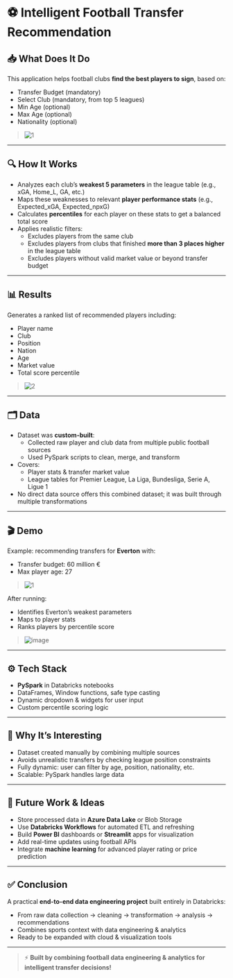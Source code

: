 # ⚽ Intelligent Football Transfer Recommendation

## 📥 What Does It Do
This application helps football clubs **find the best players to sign**, based on:
- Transfer Budget (mandatory)
- Select Club (mandatory, from top 5 leagues)
- Min Age (optional)
- Max Age (optional)
- Nationality (optional)

> ![1](https://github.com/user-attachments/assets/2d81ba4b-dc1e-477c-ac28-c03eabbbfa5b2c)

---

## 🔍 How It Works
- Analyzes each club’s **weakest 5 parameters** in the league table (e.g., xGA, Home_L, GA, etc.)
- Maps these weaknesses to relevant **player performance stats** (e.g., Expected_xGA, Expected_npxG)
- Calculates **percentiles** for each player on these stats to get a balanced total score
- Applies realistic filters:
  - Excludes players from the same club
  - Excludes players from clubs that finished **more than 3 places higher** in the league table
  - Excludes players without valid market value or beyond transfer budget

---

## 📊 Results
Generates a ranked list of recommended players including:
- Player name
- Club
- Position
- Nation
- Age
- Market value
- Total score percentile

> ![2](https://github.com/user-attachments/assets/ab94747c-aa8e-4031-b286-b3cb23e75b2c)

---

## 🗂 Data
- Dataset was **custom-built**:
  - Collected raw player and club data from multiple public football sources
  - Used PySpark scripts to clean, merge, and transform
- Covers:
  - Player stats & transfer market value
  - League tables for Premier League, La Liga, Bundesliga, Serie A, Ligue 1
- No direct data source offers this combined dataset; it was built through multiple transformations

---

## 🎬 Demo
Example: recommending transfers for **Everton** with:
- Transfer budget: 60 million €
- Max player age: 27

> ![1](https://github.com/user-attachments/assets/d0155dca-195b-4ece-b1fd-4a314e1df8e1)

After running:
- Identifies Everton’s weakest parameters
- Maps to player stats
- Ranks players by percentile score

> ![image](https://github.com/user-attachments/assets/9edf9068-1e86-4a2d-9f15-7fd350b7df03)

---

## ⚙ Tech Stack
- **PySpark** in Databricks notebooks
- DataFrames, Window functions, safe type casting
- Dynamic dropdown & widgets for user input
- Custom percentile scoring logic

---

## 🧠 Why It’s Interesting
- Dataset created manually by combining multiple sources
- Avoids unrealistic transfers by checking league position constraints
- Fully dynamic: user can filter by age, position, nationality, etc.
- Scalable: PySpark handles large data

---

## 🚀 Future Work & Ideas
- Store processed data in **Azure Data Lake** or Blob Storage
- Use **Databricks Workflows** for automated ETL and refreshing
- Build **Power BI** dashboards or **Streamlit** apps for visualization
- Add real-time updates using football APIs
- Integrate **machine learning** for advanced player rating or price prediction

---

## ✅ Conclusion
A practical **end-to-end data engineering project** built entirely in Databricks:
- From raw data collection → cleaning → transformation → analysis → recommendations
- Combines sports context with data engineering & analytics
- Ready to be expanded with cloud & visualization tools

---

> ⚡ **Built by combining football data engineering & analytics for intelligent transfer decisions!**

